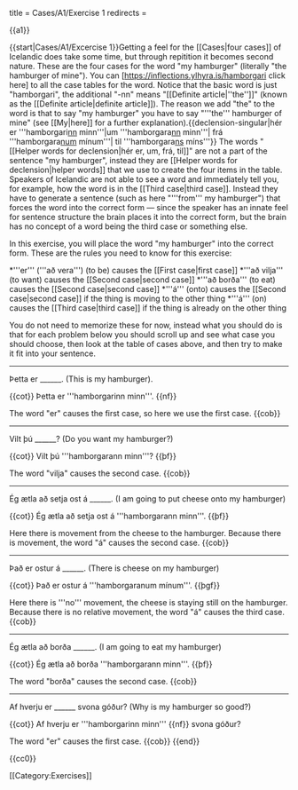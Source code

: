 title = Cases/A1/Exercise 1
redirects =
>>>>

{{a1}}

{{start|Cases/A1/Excercise 1}}Getting a feel for the [[Cases|four cases]] of Icelandic does take some time, but through repitition it becomes second nature. These are the four cases for the word "my hamburger" (literally "the hamburger of mine"). You can [https://inflections.ylhyra.is/hamborgari click here] to all the case tables for the word. Notice that the basic word is just "hamborgari", the additional "-nn" means "[[Definite article|''the'']]" (known as the [[Definite article|definite article]]). The reason we add "the" to the word is that to say "my hamburger" you have to say "'''the''' hamburger of mine" (see [[My|here]] for a further explanation).{{declension-singular|hér er '''hamborgari<u>nn</u> minn'''|um '''hamborgara<u>nn</u> minn'''|  frá '''hamborgara<u>num</u> mínum'''| til '''hamborgara<u>ns</u> míns'''}}
The words "[[Helper words for declension|hér er, um, frá, til]]" are not a part of the sentence "my hamburger", instead they are [[Helper words for declension|helper words]] that we use to create the four items in the table. Speakers of Icelandic are not able to see a word and immediately tell you, for example, how the word is in the [[Third case|third case]]. Instead they have to generate a sentence (such as here "'''from''' my hamburger") that forces the word into the correct form — since the speaker has an innate feel for sentence structure the brain places it into the correct form, but the brain has no concept of a word being the third case or something else.

In this exercise, you will place the word "my hamburger" into the correct form. These are the rules you need to know for this exercise:

*'''er''' ('''að vera''') (to be) causes the [[First case|first case]]
*'''að vilja''' (to want) causes the [[Second case|second case]]
*'''að borða''' (to eat) causes the [[Second case|second case]]
*'''á''' (onto) causes the [[Second case|second case]] if the thing is moving to the other thing
*'''á''' (on) causes the [[Third case|third case]] if the thing is already on the other thing

You do not need to memorize these for now, instead what you should do is that for each problem below you should scroll up and see what case you should choose, then look at the table of cases above, and then try to make it fit into your sentence. 
***

Þetta er ______. (This is my hamburger).

{{cot}}
Þetta er '''hamborgarinn minn'''. {{nf}}

The word "er" causes the first case, so here we use the first case.
{{cob}}
***

Vilt þú ______? (Do you want my hamburger?)

{{cot}}
Vilt þú '''hamborgarann minn'''? {{þf}}

The word "vilja" causes the second case.
{{cob}}
***


Ég ætla að setja ost á ______. (I am going to put cheese onto my hamburger)

{{cot}}
Ég ætla að setja ost á '''hamborgarann minn'''. {{þf}}

Here there is movement from the cheese to the hamburger. Because there is movement, the word "á" causes the second case.
{{cob}}
***


Það er ostur á ______. (There is cheese on my hamburger)

{{cot}}
Það er ostur á '''hamborgaranum mínum'''. {{þgf}}

Here there is '''no''' movement, the cheese is staying still on the hamburger. Because there is no relative movement, the word "á" causes the third case.
{{cob}}
***


Ég ætla að borða ______. (I am going to eat my hamburger)

{{cot}}
Ég ætla að borða '''hamborgarann minn'''. {{þf}}

The word "borða" causes the second case.
{{cob}}
***


Af hverju er ______ svona góður? (Why is my hamburger so good?)

{{cot}}
Af hverju er '''hamborgarinn minn''' {{nf}} svona góður? 

The word "er" causes the first case.
{{cob}}
{{end}}

{{cc0}}

[[Category:Exercises]]